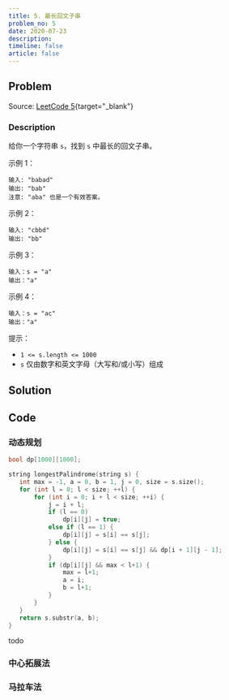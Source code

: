 ```yaml
---
title: 5. 最长回文子串
problem_no: 5
date: 2020-07-23
description: 
timeline: false
article: false
---
```


<!-- Description. -->

<!-- more -->

## Problem

Source: [LeetCode 5](https://leetcode-cn.com/problems/longest-palindromic-substring/){target="_blank"}

### Description

给你一个字符串 `s`，找到 `s` 中最长的回文子串。

示例 1：

```text
输入: "babad"
输出: "bab"
注意: "aba" 也是一个有效答案。
```

示例 2：

```text
输入: "cbbd"
输出: "bb"
```

示例 3：

```text
输入：s = "a"
输出："a"
```

示例 4：

```text
输入：s = "ac"
输出："a"
```

提示：

- `1 <= s.length <= 1000`
- `s` 仅由数字和英文字母（大写和/或小写）组成

## Solution

## Code

### 动态规划

 ```cpp
bool dp[1000][1000];

string longestPalindrome(string s) {
    int max = -1, a = 0, b = 1, j = 0, size = s.size();
    for (int l = 0; l < size; ++l) {
        for (int i = 0; i + l < size; ++i) {
            j = i + l;
            if (l == 0)
                dp[i][j] = true;
            else if (l == 1) {
                dp[i][j] = s[i] == s[j];
            } else {
                dp[i][j] = s[i] == s[j] && dp[i + 1][j - 1];
            }
            if (dp[i][j] && max < l+1) {
                max = l+1;
                a = i;
                b = l+1;
            }
        }
    }
    return s.substr(a, b);
}
```

todo

### 中心拓展法

### 马拉车法
